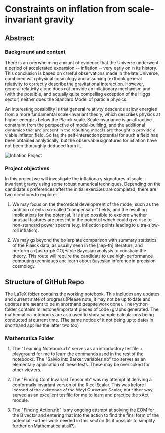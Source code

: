 # Constraints on inflation from scale-invariant gravity

## Abstract:

### Background and context

There is an overwhelming amount of evidence that the Universe underwent a period of accelerated expansion -- inflation -- very early on in its history.  This conclusion is based on careful observations made in the late Universe, combined with physical cosmology and assuming textbook general relativity to correctly describe the gravitational interaction. However, general relativity alone does not provide an inflationary mechanism and (with the possible, and actually quite compelling exception of the Higgs sector) neither does the Standard Model of particle physics.

An interesting possibility is that general relativity descends at low energies from a more fundamental scale-invariant theory, which describes physics at higher energies below the Planck scale. Scale invariance is an attractive constraint from the perspective of model-building, and the additional dynamics that are present in the resulting models are thought to provide a viable inflaton field. So far, the self-interaction potential for such a field has been obtained analytically, but the observable signatures for inflation have not been thoroughly deduced from it.

![Inflation Project](https://github.com/user-attachments/assets/d4b707f2-b61b-4626-ad58-741cbc45fa6c)

### Project objectives

In this project we will investigate the inflationary signatures of scale-invariant gravity using some robust numerical techniques. Depending on the candidate's preferences after the initial exercises are completed, there are two directions to explore:

1. We may focus on the theoretical development of the model, such as the addition of extra so-called "compensator" fields, and the resulting implications for the potential. It is also possible to explore whether unusual features are present in the potential which could give rise to non-standard power spectra (e.g. inflection points leading to ultra-slow-roll inflation).

2. We may go beyond the boilerplate comparison with summary statistics of the Planck data, as usually seen in the [hep-th] literature, and perform an [astro-ph.CO]-style Bayesian analysis to constrain the theory. This route will require the candidate to use high-performance computing techniques and learn about Bayesian inference in precision cosmology.


## Structure of GitHub Repo

The LaTeX folder contains the working notebook. This includes any updates and current state of progress (Please note, it may not be up to date and updates are meant to be in shorthand despite work done). The Python folder contains milestone/important pieces of code+graphs generated. The mathematica notebooks are also used to show sample calculations being conducted at current time. (The same notice of it not being up to date/ in shorthand applies the latter two too)

### Mathematica Folder

1. The "Learning Notebook.nb" serves as an introductory testfile + playground for me to learn the commands used in the rest of the notebooks. The "Salvio into Barker variables.nb" too serves as an elementary application of these tests. These may be overlooked for other viewers.

2. The "Finding Conf Invariant Tensor.nb" was my attempt at deriving a conformally invariant version of the Ricci Scalar. This was before I learned of the existence of the Weyl Curvature Scalar, but either way, served as an excellent testfile for me to learn and practice the xAct module.

3. The "Finding Action.nb" is my ongoing attempt at solving the EOM for the B vector and entering that into the action to find the final form of the potential. Further work needed in this section (Is it possible to simplify further on Mathematica at all?).